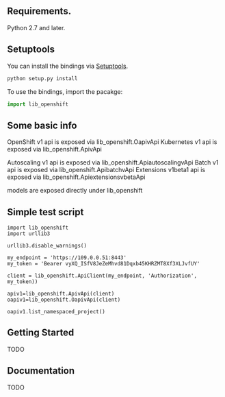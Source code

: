 ## Requirements.
Python 2.7 and later.

## Setuptools
You can install the bindings via [Setuptools](http://pypi.python.org/pypi/setuptools).

```sh
python setup.py install
```

To use the bindings, import the pacakge:

```python
import lib_openshift
```

## Some basic info

OpenShift v1 api is exposed via lib_openshift.OapivApi
Kubernetes v1 api is exposed via lib_openshift.ApivApi

Autoscaling v1 api is exposed via lib_openshift.ApiautoscalingvApi
Batch v1 api is exposed via lib_openshift.ApibatchvApi
Extensions v1beta1 api is exposed via lib_openshift.ApiextensionsvbetaApi

models are exposed directly under lib_openshift

## Simple test script

```
import lib_openshift
import urllib3

urllib3.disable_warnings()

my_endpoint = 'https://109.0.0.51:8443'
my_token = 'Bearer vyXQ_ISfV8JeZeMhvd81Dqxb45KHRZMT8Xf3XLJvfUY'

client = lib_openshift.ApiClient(my_endpoint, 'Authorization', my_token))

apiv1=lib_openshift.ApivApi(client)
oapiv1=lib_openshift.OapivApi(client)

oapiv1.list_namespaced_project()
```

## Getting Started

TODO


## Documentation

TODO

